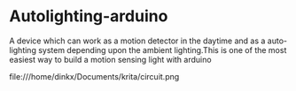# Autolighting-arduino
A device which can work as a motion detector in the daytime and as a auto-lighting system depending upon the ambient lighting.This is one of the most easiest way to  build a motion sensing light with arduino

file:///home/dinkx/Documents/krita/circuit.png
